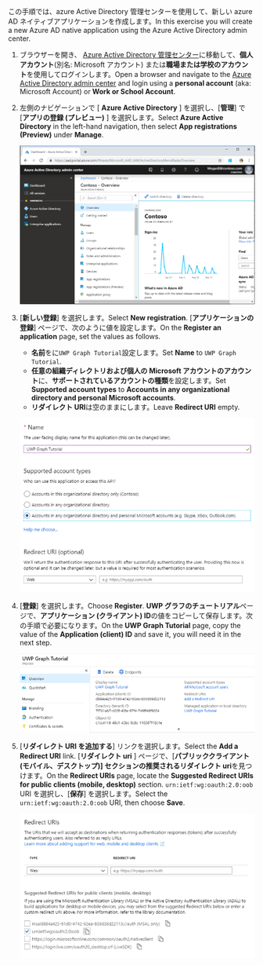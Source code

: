 <!-- markdownlint-disable MD002 MD041 -->

<span data-ttu-id="c3bac-101">この手順では、azure Active Directory 管理センターを使用して、新しい azure AD ネイティブアプリケーションを作成します。</span><span class="sxs-lookup"><span data-stu-id="c3bac-101">In this exercise you will create a new Azure AD native application using the Azure Active Directory admin center.</span></span>

1. <span data-ttu-id="c3bac-102">ブラウザーを開き、 [Azure Active Directory 管理センター](https://aad.portal.azure.com)に移動して、**個人アカウント**(別名: Microsoft アカウント) または**職場または学校のアカウント**を使用してログインします。</span><span class="sxs-lookup"><span data-stu-id="c3bac-102">Open a browser and navigate to the [Azure Active Directory admin center](https://aad.portal.azure.com) and login using a **personal account** (aka: Microsoft Account) or **Work or School Account**.</span></span>

1. <span data-ttu-id="c3bac-103">左側のナビゲーションで [ **Azure Active Directory** ] を選択し、[**管理**] で [**アプリの登録 (プレビュー)** ] を選択します。</span><span class="sxs-lookup"><span data-stu-id="c3bac-103">Select **Azure Active Directory** in the left-hand navigation, then select **App registrations (Preview)** under **Manage**.</span></span>

    ![<span data-ttu-id="c3bac-104">アプリの登録のスクリーンショット</span><span class="sxs-lookup"><span data-stu-id="c3bac-104">A screenshot of the App registrations</span></span> ](./images/aad-portal-app-registrations.png)

1. <span data-ttu-id="c3bac-105">[**新しい登録**] を選択します。</span><span class="sxs-lookup"><span data-stu-id="c3bac-105">Select **New registration**.</span></span> <span data-ttu-id="c3bac-106">[**アプリケーションの登録**] ページで、次のように値を設定します。</span><span class="sxs-lookup"><span data-stu-id="c3bac-106">On the **Register an application** page, set the values as follows.</span></span>

    - <span data-ttu-id="c3bac-107">**名前**をに`UWP Graph Tutorial`設定します。</span><span class="sxs-lookup"><span data-stu-id="c3bac-107">Set **Name** to `UWP Graph Tutorial`.</span></span>
    - <span data-ttu-id="c3bac-108">**任意の組織ディレクトリおよび個人の Microsoft アカウントのアカウント**に、**サポートされているアカウントの種類**を設定します。</span><span class="sxs-lookup"><span data-stu-id="c3bac-108">Set **Supported account types** to **Accounts in any organizational directory and personal Microsoft accounts**.</span></span>
    - <span data-ttu-id="c3bac-109">**リダイレクト URI**は空のままにします。</span><span class="sxs-lookup"><span data-stu-id="c3bac-109">Leave **Redirect URI** empty.</span></span>

    ![[アプリケーションの登録] ページのスクリーンショット](./images/aad-register-an-app.png)

1. <span data-ttu-id="c3bac-111">[**登録**] を選択します。</span><span class="sxs-lookup"><span data-stu-id="c3bac-111">Choose **Register**.</span></span> <span data-ttu-id="c3bac-112">**UWP グラフのチュートリアル**ページで、**アプリケーション (クライアント) ID**の値をコピーして保存します。次の手順で必要になります。</span><span class="sxs-lookup"><span data-stu-id="c3bac-112">On the **UWP Graph Tutorial** page, copy the value of the **Application (client) ID** and save it, you will need it in the next step.</span></span>

    ![新しいアプリの登録のアプリケーション ID のスクリーンショット](./images/aad-application-id.png)

1. <span data-ttu-id="c3bac-114">[**リダイレクト URI を追加する**] リンクを選択します。</span><span class="sxs-lookup"><span data-stu-id="c3bac-114">Select the **Add a Redirect URI** link.</span></span> <span data-ttu-id="c3bac-115">[**リダイレクト uri** ] ページで、[**パブリッククライアント (モバイル、デスクトップ)] セクションの推奨されるリダイレクト uri**を見つけます。</span><span class="sxs-lookup"><span data-stu-id="c3bac-115">On the **Redirect URIs** page, locate the **Suggested Redirect URIs for public clients (mobile, desktop)** section.</span></span> <span data-ttu-id="c3bac-116">`urn:ietf:wg:oauth:2.0:oob` URI を選択し、[**保存**] を選択します。</span><span class="sxs-lookup"><span data-stu-id="c3bac-116">Select the `urn:ietf:wg:oauth:2.0:oob` URI, then choose **Save**.</span></span>

    ![リダイレクト uri ページのスクリーンショット](./images/aad-redirect-uris.png)